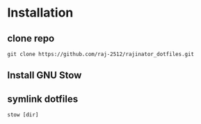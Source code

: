 # Installation

## clone repo 
`git clone https://github.com/raj-2512/rajinator_dotfiles.git`

## Install GNU Stow

## symlink dotfiles
`stow [dir]`
